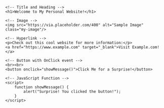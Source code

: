 <!DOCTYPE html>
<html lang="en">
<head>
    <meta charset="UTF-8">
    <meta name="viewport" content="width=device-width, initial-scale=1.0">
    <title>My Awesome Website</title>
    <link rel="stylesheet" href="styles.css">
</head>
<body>

    <!-- Title and Heading -->
    <h1>Welcome to My Personal Website!</h1>

    <!-- Image -->
    <img src="https://via.placeholder.com/400" alt="Sample Image" class="my-image"/>

    <!-- Hyperlink -->
    <p>Check out this cool website for more information:</p>
    <a href="https://www.example.com" target="_blank">Visit Example.com!</a>

    <!-- Button with OnClick event -->
    <br><br>
    <button onclick="showMessage()">Click Me for a Surprise!</button>

    <!-- JavaScript Function -->
    <script>
        function showMessage() {
            alert("Surprise! You clicked the button!");
        }
    </script>

</body>
</html>

